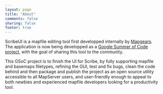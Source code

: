 ```yaml
---
layout: page
title: "About"
comments: false
sharing: false
footer: true
---
```


ScribeUI is a mapfile editing tool first developped internally by [Mapgears](http://www.mapgears.com). The application is now being developped as a [Google Summer of Code project](http://www.google-melange.com/gsoc/project/google/gsoc2013/jlapointe/4001), with the goal of sharing this tool to the community. 

This GSoC project is to finish the UI for Scribe, by fully supporting mapfile and basemaps filetypes, refining the GUI, test and fix bugs, clean the code behind and then package and publish the project as an open source utility accessible to all MapServer users, and user-friendly enough to appeal to both newbies and experienced mapfile developers looking for a productivity tool.
